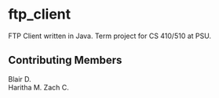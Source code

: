 # ftp_client
FTP Client written in Java. Term project for CS 410/510 at PSU.

## Contributing Members
Blair D.  
Haritha M. 
Zach C. 